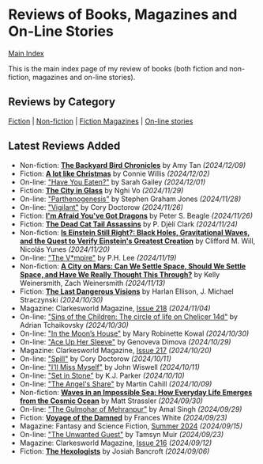 # Reviews of Books, Magazines and On-Line Stories

[Main Index](../README.md)

This is the main index page of my review of books (both fiction and non-fiction, magazines and on-line stories).

## Reviews by Category

[Fiction](fiction/README.md) | [Non-fiction](nonfiction/README.md) | [Fiction Magazines](magazines/README.md) | [On-line stories](online/README.md)

## Latest Reviews Added

- Non-fiction: [**The Backyard Bird Chronicles**](nonfiction/2024/20241209-BackyardBirdChronicles.md) by Amy Tan *(2024/12/09)*
- Fiction: [**A lot like Christmas**](fiction/2024/20241202-LotLikeChristmas.md) by Connie Willis *(2024/12/02)*
- On-line: ["Have You Eaten?"](online/2024/20241201-HaveYouEaten.md) by Sarah Gailey *(2024/12/01)*
- Fiction: [**The City in Glass**](fiction/2024/20241129-CityInGlass.md) by Nghi Vo *(2024/11/29)*
- On-line: ["Parthenogenesis"](online/2024/20241128-Parthenogenesis.md) by Stephen Graham Jones *(2024/11/28)*
- On-line: ["Vigilant"](online/2024/20241126-Vigilant.md) by Cory Doctorow *(2024/11/26)*
- Fiction: [**I'm Afraid You've Got Dragons**](fiction/2024/20241126-YouGotDragons.md) by Peter S. Beagle *(2024/11/26)*
- Fiction: [**The Dead Cat Tail Assassins**](fiction/2024/20241124-DeadCatTailAssassins.md) by P. Djèlí Clark *(2024/11/24)*
- Non-fiction: [**Is Einstein Still Right?: Black Holes, Gravitational Waves, and the Quest to Verify Einstein's Greatest Creation**](nonfiction/2024/20241120-EinsteinStillRight.md) by Clifford M. Will, Nicolás Yunes *(2024/11/20)*
- On-line: ["The V\*mpire"](online/2024/20241119-Vmpire.md) by P.H. Lee *(2024/11/19)*
- Non-fiction: [**A City on Mars: Can We Settle Space, Should We Settle Space, and Have We Really Thought This Through?**](nonfiction/2024/20241113-CityOnMars.md) by Kelly Weinersmith, Zach Weinersmith *(2024/11/13)*
- Fiction: [**The Last Dangerous Visions**](fiction/2024/20241030-LastDangerousVisions.md) by Harlan Ellison, J. Michael Straczynski *(2024/10/30)*
- Magazine: Clarkesworld Magazine, [Issue 218](magazines/Clarkesworld/20241104-Clarkesworld218.md) *(2024/11/04)*
- On-line: ["Sins of the Children: The circle of life on Chelicer 14d"](online/2024/20241030-SinsChildren.md) by Adrian Tchaikovsky *(2024/10/30)*
- On-line: ["In the Moon’s House"](online/2024/20241030-InMoonHouse.md) by Mary Robinette Kowal *(2024/10/30)*
- On-line: ["Ace Up Her Sleeve"](online/2024/20241029-AceUpHerSleeve.md) by Genoveva Dimova *(2024/10/29)*
- Magazine: Clarkesworld Magazine, [Issue 217](magazines/Clarkesworld/20241020-Clarkesworld217.md) *(2024/10/20)*
- On-line: ["Spill"](online/2024/20241011-Spill.md) by Cory Doctorow *(2024/10/11)*
- On-line: ["I’ll Miss Myself"](online/2024/20241011-IMissMyself.md) by John Wiswell *(2024/10/11)*
- On-line: ["Set in Stone"](online/2024/20241010-SetStone.md) by K.J. Parker *(2024/10/10)*
- On-line: ["The Angel's Share"](online/2024/20241009-AngelShare.md) by Martin Cahill *(2024/10/09)*
- Non-fiction: [**Waves in an Impossible Sea: How Everyday Life Emerges from the Cosmic Ocean**](nonfiction/2024/20240930-WavesImpossibleSea.md) by Matt Strassler *(2024/09/30)*
- On-line: ["The Gulmohar of Mehranpur"](online/2024/20240929-GulmoharMehranpur.md) by Amal Singh *(2024/09/29)*
- Fiction: [**Voyage of the Damned**](fiction/2024/20240923-VoyagedDamned.md) by Frances White *(2024/09/23)*
- Magazine: Fantasy and Science Fiction, [Summer 2024](magazines/FantasyAndScienceFiction/20240915-FSF202402.md) *(2024/09/15)*
- On-line: ["The Unwanted Guest"](online/2024/20240923-UnwantedGuest.md) by Tamsyn Muir *(2024/09/23)*
- Magazine: Clarkesworld Magazine, [Issue 216](magazines/Clarkesworld/20240912-Clarkesworld216.md) *(2024/09/12)*
- Fiction: [**The Hexologists**](fiction/2024/20240906-Hexologists.md) by Josiah Bancroft *(2024/09/06)*

